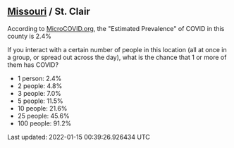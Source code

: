 
## [Missouri](/united-states/missouri) / St. Clair

According to [MicroCOVID.org](http://microcovid.org),
the "Estimated Prevalence" of COVID in this county is 2.4%

If you interact with a certain number of people in this location
(all at once in a group, or spread out across the day), what is the chance that
1 or more of them has COVID?

- 1 person: 2.4%
- 2 people: 4.8%
- 3 people: 7.0%
- 5 people: 11.5%
- 10 people: 21.6%
- 25 people: 45.6%
- 100 people: 91.2%

Last updated: 2022-01-15 00:39:26.926434 UTC

